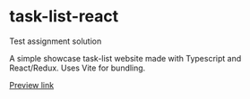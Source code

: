 # task-list-react

Test assignment solution

A simple showcase task-list website made with Typescript and React/Redux. Uses
Vite for bundling.

[Preview link](https://abbrshv.github.io/task-list-react/)